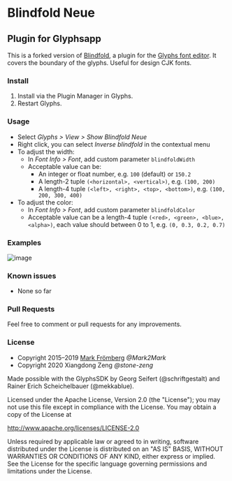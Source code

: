 # Blindfold Neue

## Plugin for Glyphsapp

This is a forked version of [Blindfold](https://github.com/Mark2Mark/Blindfold), a plugin for the [Glyphs font editor](http://glyphsapp.com/). It covers the boundary of the glyphs. Useful for design CJK fonts.

### Install

1. Install via the Plugin Manager in Glyphs.
2. Restart Glyphs.

### Usage

- Select *Glyphs > View > Show Blindfold Neue*
- Right click, you can select *Inverse blindfold* in the contextual menu
- To adjust the width:
  - In *Font Info > Font*, add custom parameter `blindfoldWidth`
  - Acceptable value can be:
    - An integer or float number, e.g. `100` (default) or `150.2`
    - A length-2 tuple `(<horizontal>, <vertical>)`, e.g. `(100, 200)`
    - A length-4 tuple `(<left>, <right>, <top>, <bottom>)`, e.g. `(100, 200, 300, 400)`
- To adjust the color:
  - In *Font Info > Font*, add custom parameter `blindfoldColor`
  - Acceptable value can be a length-4 tuple `(<red>, <green>, <blue>, <alpha>)`, each value should between 0 to 1, e.g. `(0, 0.3, 0.2, 0.7)`

### Examples

![image](https://user-images.githubusercontent.com/18233088/74555875-a8de0500-4f97-11ea-9b36-7afae6b74cbe.png)

### Known issues

- None so far

### Pull Requests

Feel free to comment or pull requests for any improvements.

### License

- Copyright 2015–2019 [Mark Frömberg](http://www.markfromberg.com/) *@Mark2Mark*
- Copyright 2020 Xiangdong Zeng *@stone-zeng*

Made possible with the GlyphsSDK by Georg Seifert (@schriftgestalt) and Rainer Erich Scheichelbauer (@mekkablue).

Licensed under the Apache License, Version 2.0 (the "License");
you may not use this file except in compliance with the License.
You may obtain a copy of the License at

http://www.apache.org/licenses/LICENSE-2.0

Unless required by applicable law or agreed to in writing, software
distributed under the License is distributed on an "AS IS" BASIS,
WITHOUT WARRANTIES OR CONDITIONS OF ANY KIND, either express or implied.
See the License for the specific language governing permissions and
limitations under the License.
